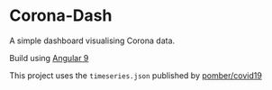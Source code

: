 # Corona-Dash

A simple dashboard visualising Corona data.

Build using [Angular 9](https://angular.io)

This project uses the `timeseries.json` published by [pomber/covid19](https://github.com/pomber/covid19)

